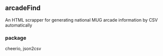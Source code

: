 ## arcadeFind

An HTML scrapper for generating national MUG arcade information by CSV automatically

### package

cheerio, json2csv